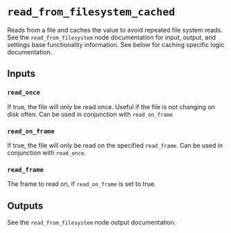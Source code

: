 # `read_from_filesystem_cached`

Reads from a file and caches the value to avoid repeated file system reads. See the `read_from_filesystem` node documentation for input, output, and settings  base functionality information. See below for caching specific logic documentation.

## Inputs

### `read_once`

If true, the file will only be read once. Useful if the file is not changing on disk often. Can be used in conjunction with `read_on_frame`

### `read_on_frame`

If true, the file will only be read on the specified `read_frame`. Can be used in conjunction with `read_once`.

### `read_frame`

The frame to read on, if `read_on_frame` is set to true.

## Outputs

See the `read_from_filesystem` node output documentation.